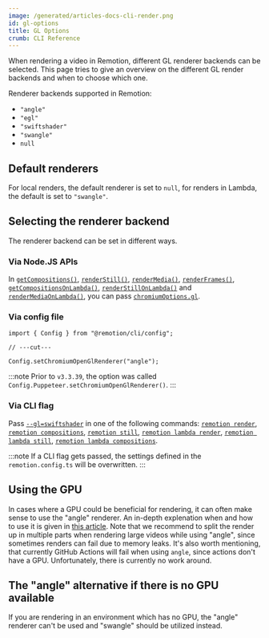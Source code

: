 ```yaml
---
image: /generated/articles-docs-cli-render.png
id: gl-options
title: GL Options
crumb: CLI Reference
---
```


When rendering a video in Remotion, different GL renderer backends can be selected.
This page tries to give an overview on the different GL render backends and when to choose which one.

Renderer backends supported in Remotion:

- <code>"angle" </code>
- <code>"egl"</code>
- <code>"swiftshader"</code>
- <code>"swangle" </code>
- <code>null</code>

## Default renderers

For local renders, the default renderer is set to <code>null</code>,
for renders in Lambda, the default is set to <code>"swangle"</code>.

## Selecting the renderer backend

The renderer backend can be set in different ways.

### Via Node.JS APIs

In [`getCompositions()`](/docs/renderer/get-compositions#gl), [`renderStill()`](/docs/renderer/render-still#gl), [`renderMedia()`](/docs/renderer/render-media#gl), [`renderFrames()`](/docs/renderer/render-frames#gl), [`getCompositionsOnLambda()`](/docs/lambda/getcompositionsonlambda#gl), [`renderStillOnLambda()`](/docs/lambda/renderstillonlambda#gl) and [`renderMediaOnLambda()`](/docs/lambda/rendermediaonlambda#gl), you can pass [`chromiumOptions.gl`](/docs/renderer/render-still#gl).

### Via config file

```tsx twoslash
import { Config } from "@remotion/cli/config";

// ---cut---

Config.setChromiumOpenGlRenderer("angle");
```

:::note
Prior to `v3.3.39`, the option was called `Config.Puppeteer.setChromiumOpenGlRenderer()`.
:::

### Via CLI flag

Pass [`--gl=swiftshader`](/docs/cli) in one of the following commands: [`remotion render`](/docs/cli/render), [`remotion compositions`](/docs/cli/compositions), [`remotion still`](/docs/cli/still), [`remotion lambda render`](/docs/lambda/cli/render), [`remotion lambda still`](/docs/lambda/cli/still), [`remotion lambda compositions`](/docs/lambda/cli/compositions).

:::note
If a CLI flag gets passed, the settings defined in the <code>remotion.config.ts</code> will be overwritten.
:::

## Using the GPU

In cases where a GPU could be beneficial for rendering, it can often make sense to use the "angle" renderer. An in-depth explenation when and how to use it is given in [this article](/docs/gpu). Note that we recommend to split the render up in multiple parts when rendering large videos while using "angle", since sometimes renders can fail due to memory leaks.
It's also worth mentioning, that currently GitHub Actions will fail when using <code>angle</code>, since actions don't have a GPU. Unfortunately, there is currently no work around.

## The "angle" alternative if there is no GPU available

If you are rendering in an environment which has no GPU, the "angle" renderer can't be used and "swangle" should be utilized instead.
